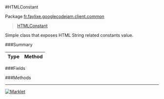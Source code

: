 #HTMLConstant

Package [fr.faylixe.googlecodejam.client.common](https://github.com/Faylixe/googlecodejam-client/blob/master/fr/faylixe/googlecodejam/client/common)<br>
 > [HTMLConstant](https://github.com/Faylixe/googlecodejam-client/blob/master/javadoc/fr/faylixe/googlecodejam/client/common/HTMLConstant.md)

<p>Simple class that exposes HTML String related constants value.</p>

###Summary


| Type | Method |
| --- | --- |

###Fields


###Methods

---
[![Marklet](https://img.shields.io/badge/Generated%20by-Marklet-green.svg)](https://github.com/Faylixe/marklet)